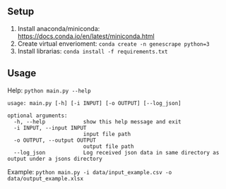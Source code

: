 ## Setup
1. Install anaconda/miniconda: https://docs.conda.io/en/latest/miniconda.html
2. Create virtual enverioment: `conda create -n genescrape python=3`
3. Install librarias: `conda install -f requirements.txt`

## Usage
Help: `python main.py --help`

    usage: main.py [-h] [-i INPUT] [-o OUTPUT] [--log_json]
    
    optional arguments:
      -h, --help            show this help message and exit
      -i INPUT, --input INPUT
                            input file path
      -o OUTPUT, --output OUTPUT
                            output file path
      --log_json            Log received json data in same directory as output under a jsons directory

Example: `python main.py -i data/input_example.csv -o data/output_example.xlsx`